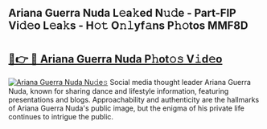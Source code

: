 ## Ariana Guerra Nuda L𝚎a𝚔ed N𝚞𝚍e - Part-FlP Vi𝚍𝚎o L𝚎a𝚔s - H𝚘𝚝 O𝚗𝚕yf𝚊ns P𝚑𝚘tos MMF8D

# <h2><a href="http://kf5lt3l.oniu.top/?m=Ariana+Guerra+Nuda">🔗👉 🔴 Ariana Guerra Nuda P𝚑ot𝚘𝚜 V𝚒d𝚎o</a></h2>

[![Ariana Guerra Nuda Nu𝚍e𝚜](https://i.imgur.com/0qMVB7G.gif)](http://kf5lt3l.oniu.top/?m=Ariana+Guerra+Nuda)
Social media thought leader Ariana Guerra Nuda, known for sharing dance and lifestyle information, featuring presentations and blogs. Approachability and authenticity are the hallmarks of Ariana Guerra Nuda's public image, but the enigma of his private life continues to intrigue the public.  
